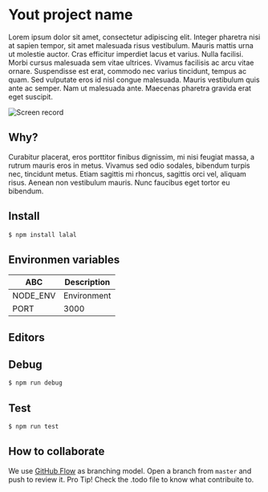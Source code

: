 # Yout project name

Lorem ipsum dolor sit amet, consectetur adipiscing elit. Integer pharetra nisi at sapien tempor, sit amet malesuada risus vestibulum. Mauris mattis urna ut molestie auctor. Cras efficitur imperdiet lacus et varius. Nulla facilisi. Morbi cursus malesuada sem vitae ultrices. Vivamus facilisis ac arcu vitae ornare. Suspendisse est erat, commodo nec varius tincidunt, tempus ac quam. Sed vulputate eros id nisl congue malesuada. Mauris vestibulum quis ante ac semper. Nam ut malesuada ante. Maecenas pharetra gravida erat eget suscipit.

![Screen record](https://placehold.co/600x400)

## Why?
Curabitur placerat, eros porttitor finibus dignissim, mi nisi feugiat massa, a rutrum mauris eros in metus. Vivamus sed odio sodales, bibendum turpis nec, tincidunt metus. Etiam sagittis mi rhoncus, sagittis orci vel, aliquam risus. Aenean non vestibulum mauris. Nunc faucibus eget tortor eu bibendum.

## Install

```bash
$ npm install lalal
```

## Environmen variables

| ABC | Description |
|---|---|
| NODE_ENV | Environment |
| PORT | 3000 |

## Editors

## Debug

```bash
$ npm run debug
```

## Test

```bash
$ npm run test
```

## How to collaborate

We use [GitHub Flow](https://guides.github.com/introduction/flow/) as branching model. Open a branch from `master` and push to review it. Pro Tip! Check the .todo file to know what contribuite to.
